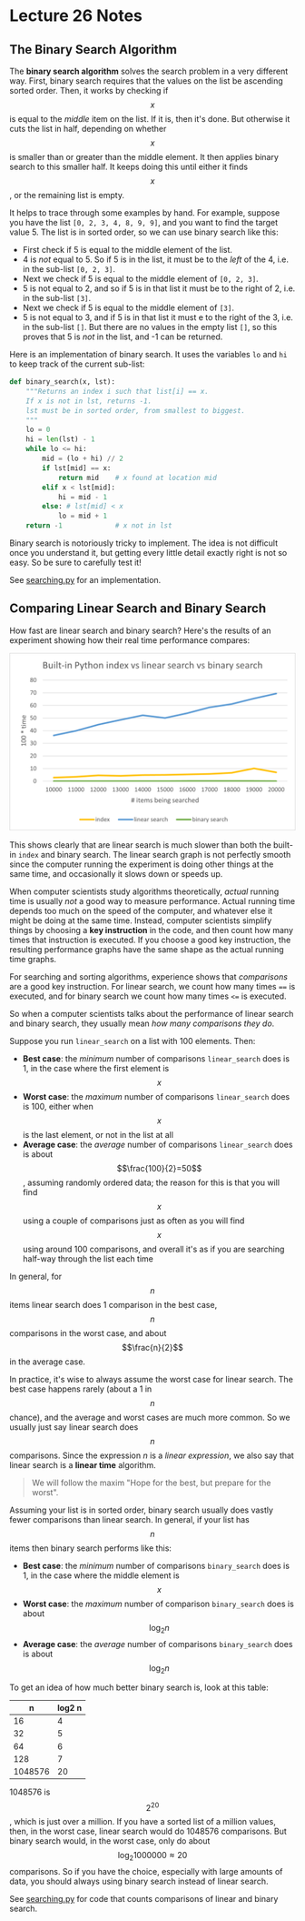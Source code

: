 # Lecture 26 Notes

## The Binary Search Algorithm

The **binary search algorithm** solves the search problem in a very different
way. First, binary search requires that the values on the list be ascending
sorted order. Then, it works by checking if $$x$$ is equal to the *middle* item
on the list. If it is, then it's done. But otherwise it cuts the list in half,
depending on whether $$x$$ is smaller than or greater than the middle element.
It then applies binary search to this smaller half. It keeps doing this until
either it finds $$x$$, or the remaining list is empty.

It helps to trace through some examples by hand. For example, suppose you have
the list `[0, 2, 3, 4, 8, 9, 9]`, and you want to find the target value 5. The
list is in sorted order, so we can use binary search like this:

- First check if 5 is equal to the middle element of the list. 
- 4 is *not* equal to 5. So if 5 is in the list, it must be to the *left* of the
  4, i.e. in the sub-list `[0, 2, 3]`.
- Next we check if 5 is equal to the middle element of `[0, 2, 3]`.
- 5 is not equal to 2, and so if 5 is in that list it must be to the right of 2,
  i.e. in the sub-list `[3]`.
- Next we check if 5 is equal to the middle element of `[3]`.
- 5 is not equal to 3, and if 5 is in that list it must e to the right of the 3,
  i.e. in the sub-list `[]`. But there are no values in the empty list `[]`, so
  this proves that 5 is *not* in the list, and -1 can be returned.

Here is an implementation of binary search. It uses the variables `lo` and `hi`
to keep track of the current sub-list:

```python
def binary_search(x, lst):
    """Returns an index i such that list[i] == x.
    If x is not in lst, returns -1.
    lst must be in sorted order, from smallest to biggest.
    """
    lo = 0
    hi = len(lst) - 1
    while lo <= hi:
        mid = (lo + hi) // 2
        if lst[mid] == x:
            return mid    # x found at location mid
        elif x < lst[mid]:
            hi = mid - 1
        else: # lst[mid] < x
            lo = mid + 1
    return -1             # x not in lst
```

Binary search is notoriously tricky to implement. The idea is not difficult once
you understand it, but getting every little detail exactly right is not so easy.
So be sure to carefully test it!

See [searching.py](../lecture25/searching.py) for an implementation.


## Comparing Linear Search and Binary Search

How fast are linear search and binary search? Here's the results of an
experiment showing how their real time performance compares:

![sorting time line graph for linear and binary search](searchRealTimeGraph.png)

This shows clearly that are linear search is much slower than both the built-in
`index` and binary search. The linear search graph is not perfectly smooth since
the computer running the experiment is doing other things at the same time, and
occasionally it slows down or speeds up.

When computer scientists study algorithms theoretically, *actual* running time
is usually *not* a good way to measure performance. Actual running time depends
too much on the speed of the computer, and whatever else it might be doing at
the same time. Instead, computer scientists simplify things by choosing a **key
instruction** in the code, and then count how many times that instruction is
executed. If you choose a good key instruction, the resulting performance graphs
have the same shape as the actual running time graphs.

For searching and sorting algorithms, experience shows that *comparisons* are a
good key instruction. For linear search, we count how many times `==` is
executed, and for binary search we count how many times `<=` is executed.

So when a computer scientists talks about the performance of linear search and
binary search, they usually mean *how many comparisons they do*.

Suppose you run `linear_search` on a list with 100 elements. Then:

- **Best case**: the *minimum* number of comparisons `linear_search` does is
  1, in the case where the first element is $$x$$
- **Worst case**: the *maximum* number of comparisons `linear_search` does is
  100, either when $$x$$ is the last element, or not in the list at all
- **Average case**: the *average* number of comparisons `linear_search` does is
  about $$\frac{100}{2}=50$$, assuming randomly ordered data; the reason for
  this is that you will find $$x$$ using a couple of comparisons just as often
  as you will find $$x$$ using around 100 comparisons, and overall it's as if
  you are searching half-way through the list each time

In general, for $$n$$ items linear search does 1 comparison in the best case,
$$n$$ comparisons in the worst case, and about $$\frac{n}{2}$$ in the average
case.

In practice, it's wise to always assume the worst case for linear search. The
best case happens rarely (about a 1 in $$n$$ chance), and the average and worst
cases are much more common. So we usually just say linear search does $$n$$
comparisons. Since the expression $n$ is a *linear expression*, we also say that
linear search is a **linear time** algorithm.

> We will follow the maxim "Hope for the best, but prepare for the worst". 

Assuming your list is in sorted order, binary search usually does vastly fewer
comparisons than linear search. In general, if your list has $$n$$ items then
binary search performs like this:

- **Best case**: the *minimum* number of comparisons `binary_search` does is
  1, in the case where the middle element is $$x$$
- **Worst case**: the *maximum* number of comparison `binary_search` does is
  about $$\log_2 n$$
- **Average case**: the *average* number of comparisons `binary_search` does
  is about $$\log_2 n$$

To get an idea of how much better binary search is, look at this table:

| **n**    | **log2 n** |
|----------|------------|
|    16    |      4     |
|    32    |      5     |
|    64    |      6     |
|    128   |      7     |
| 1048576  |     20     |

1048576 is $$2^{20}$$, which is just over a million. If you have a sorted list
of a million values, then, in the worst case, linear search would do 1048576
comparisons. But binary search would, in the worst case, only do about $$\log_2
1000000 \approx 20$$ comparisons. So if you have the choice, especially with
large amounts of data, you should always using binary search instead of linear
search.

See [searching.py](../lecture25/searching.py) for code that counts comparisons
of linear and binary search. 
